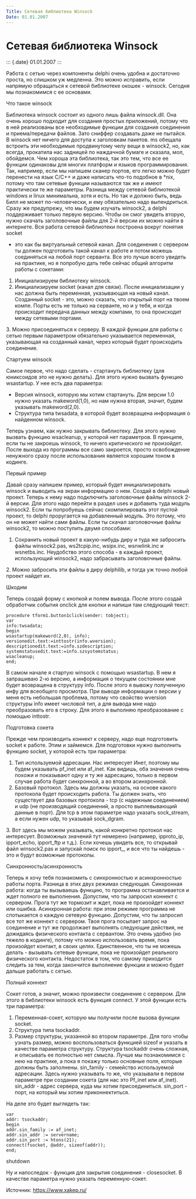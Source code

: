 ```yaml
---
Title: Сетевая библиотека Winsock
Date: 01.01.2007
---
```



Сетевая библиотека Winsock
===========================

::: {.date}
01.01.2007
:::

Работа с сетью через компоненты delphi очень удобна и достаточно проста,
но слишком уж медленна. Это можно исправить, если напрямую обращаться к
сетевой библиотеке окошек - winsock. Сегодня мы познакомимся с ее
основами.

Что такое winsock

Библиотека winsock состоит из одного лишь файла winsock.dll. Она очень
хорошо подходит для создания простых приложений, потому что в ней
реализованы все необходимые функции для создания соединения и
приема/передачи файлов. Зато сниффер создавать даже не пытайся. В
winsock нет ничего для доступа к заголовкам пакетов. ms обещала встроить
эти необходимые продвинутому челу вещи в winsock2, но, как всегда,
прокатила нас задницей по наждачной бумаге и сказала, мол, обойдемся.
Чем хороша эта библиотека, так это тем, что все ее функции одинаковы для
многих платформ и языков программирования. Так, например, если мы
напишем сканер портов, его легко можно будет перенести на язык С/С++ и
даже написать что-то подобное в \*nix, потому что там сетевые функции
называются так же и имеют практически те же параметры. Разница между
сетевой библиотекой windows и linux минимальна, хотя и есть. Но так и
должно быть, ведь Билл не может по-человечески, и ему обязательно надо
выпендриться. Сразу же предупрежу, что мы будем изучать winsock2, а
delphi поддерживает только первую версию. Чтобы он смог увидеть вторую,
нужно скачать заголовочные файлы для 2-й версии их можно найти в
интернете. Вся работа сетевой библиотеки построена вокруг понятия socket
- это как бы виртуальный сетевой канал. Для соединения с сервером ты
должен подготовить такой канал к работе и потом можешь соединяться на
любой порт серванта. Все это лучше всего увидеть на практике, но я
попробую дать тебе сейчас общий алгоритм работы с сокетами:
1. Инициализируем библиотеку winsock.
2. Инициализируем socket (канал для связи). После инициализации у нас
должна быть переменная, указывающая на новый канал. Созданный socket -
это, можно сказать, что открытый порт на твоем компе. Порты есть не
только на серванте, но и у тебя, и когда происходит передача данных
между компами, то она происходит между сетевыми портами.

3\. Можно присоединяться к серверу. В каждой функции для работы с сетью
первым параметром обязательно указывается переменная, указывающая на
созданный канал, через который будет происходить соединение.

Стартуем winsock

Самое первое, что надо сделать - стартануть библиотеку (для юниксоидов
это не нужно делать). Для этого нужно вызвать функцию wsastartup. У нее
есть два параметра:
- Версия winsock, которую мы хотим стартануть. Для версии 1.0 нужно
указать makeword(1,0), но нам нужна вторая, значит, будем указывать
makeword(2,0).
- Структура типа twsadata, в которой будет возвращена информация о
найденном winsock.

Теперь узнаем, как нужно закрывать библиотеку. Для этого нужно вызвать
функцию wsacleanup, у которой нет параметров. В принципе, если ты не
закроешь winsock, то ничего критического не произойдет. После выхода из
программы все само закроется, просто освобождение ненужного сразу после
использования является хорошим тоном в кодинге.

Первый пример

Давай сразу напишем пример, который будет инициализировать winsock и
выводить на экран информацию о нем. Создай в delphi новый проект. Теперь
к нему надо подключить заголовочные файлы winsock 2-й версии. Для этого
надо перейти в раздел uses и добавить туда модуль winsock2. Если ты
попробуешь сейчас скомпилировать этот пустой проект, то delphi
проругается на добавленный модуль. Это потому, что он не может найти
сами файлы. Если ты скачал заголовочные файлы winsock2, то можно
поступить двумя способами:
1. Сохранить новый проект в какую-нибудь диру и туда же забросить файлы
winsock2.pas, ws2tcpip.inc, wsipx.inc, wsnwlink.inc и wsnetbs.inс.
Неудобство этого способа - в каждый проект, использующий winsock2, надо
забрасывать заголовочные файлы.

2\. Можно забросить эти файлы в диру delphilib, и тогда уж точно любой
проект найдет их.

Шкодим

Теперь создай форму с кнопкой и полем вывода. После этого создай
обработчик события onclick для кнопки и напиши там следующий текст:

    procedure tform1.button1click(sender: tobject); 
    var 
    info:twsadata; 
    begin 
    wsastartup(makeword(2,0), info); 
    versionedit.text:=inttostr(info.wversion); 
    descriptionedit.text:=info.szdescription; 
    systemstatusedit.text:=info.szsystemstatus; 
    wsacleanup; 
    end;

 

В самом начале я стартую winsock с помощью wsastartup. В нем я
запрашиваю 2-ю версию, а информация о текущем состоянии мне будет
возвращена в структуру info. После этого я вывожу полученную инфу для
всеобщего просмотра. При выводе информации о версии у меня есть
небольшая проблема, потому что свойство wversion структуры info имеет
числовой тип, а для вывода мне надо преобразовать его в строку. Для
этого я выполняю преобразование с помощью inttostr.

Подготовка сокета

Прежде чем производить коннект к серверу, надо еще подготовить socket к
работе. Этим и займемся. Для подготовки нужно выполнить функцию socket,
у которой есть три параметра:
1. Тип используемой адресации. Нас интересует Инет, поэтому мы будем
указывать pf\_inet или af\_inet. Как видишь, оба значения очень похожи и
показывают одну и ту же адресацию, только в первом случае работа будет
синхронной, а во втором асинхронной.
2. Базовый протокол. Здесь мы должны указать, на основе какого протокола
будет происходить работа. Ты должен знать, что существует два базовых
протокола - tcp (с надежным соединением) и udp (не производящий
соединений, а просто выплевывающий данные в порт). Для tcp в этом
параметре надо указать sock\_stream, а если нужен udp, то указывай
sock\_dgram.

3\. Вот здесь мы можем указывать, какой конкретно протокол нас
интересует. Возможных значений тут немерено (например, ipproto\_ip,
ipport\_echo, ipport\_ftp и т.д.). Если хочешь увидеть все, то открывай
файл winsock2.pas и запускай поиск по ipport\_, и все что ты найдешь -
это и будут возможные протоколы.

Синхронность/асинхронность

Теперь я хочу тебя познакомить с синхронностью и асинхронностью работы
порта. Разница в этих двух режимах следующая. Синхронная работа: когда
ты вызываешь функцию, то программа останавливается и ждет полного ее
выполнения. Допустим, что ты запросил коннект с сервером. Прога тут же
тормозит и ждет, пока не произойдет коннект или ошибка. Асинхронная
работа: при этом режиме программа не спотыкается о каждую сетевую
функцию. Допустим, что ты запросил все тот же коннект с сервером. Твоя
прога посылает запрос на соединение и тут же продолжает выполнять
следующие действия, не дожидаясь физического контакта с сервантом. Это
очень удобно (но тяжело в кодинге), потому что можно использовать время,
пока произойдет контакт, в своих целях. Единственное, что ты не можешь
делать - вызывать сетевые функции, пока не произойдет реального
физического контакта. Недостаток в том, что самому приходится следить за
тем, когда закончится выполнение функции и можно будет дальше работать с
сетью.

Полный коннект

Сокет готов, а значит, можно произвести соединение с сервером. Для этого
в библиотеки winsock есть функция connect. У этой функции есть три
параметра:
1. Переменная-сокет, которую мы получили после вызова функции socket.
2. Структура типа tsockaddr.
3. Размер структуры, указанной во втором параметре. Для того чтобы
узнать размер, можно воспользоваться функцией sizeof и указать в
качестве параметра структуру.
Структура tsockaddr очень сложная, и описывать ее полностью нет смысла.
Лучше мы познакомимся с нею на практике, а пока я покажу только основные
поля, которые должны быть заполнены.
sin\_family - семейство используемой адресации. Здесь нужно указывать то
же, что указывали в первом параметре при создании сокета (для нас это
Рf\_inet или af\_inet).
sin\_addr - адрес сервера, куда мы хотим присоединиться.
sin\_port - порт, на который мы хотим приконнектиться.

На деле это будет выглядеть так:

    var 
    addr: tsockaddr; 
    begin 
    addr.sin_family := af_inet; 
    addr.sin_addr := servername; 
    addr.sin_port := htons(21); 
    connect(fsocket, @addr, sizeof(addr)); 
    end; 

 

shutdown

Ну и напоследок - функция для закрытия соединения - closesocket. В
качестве параметра нужно указать переменную-сокет.

Источник: <https://www.xakep.ru/>
